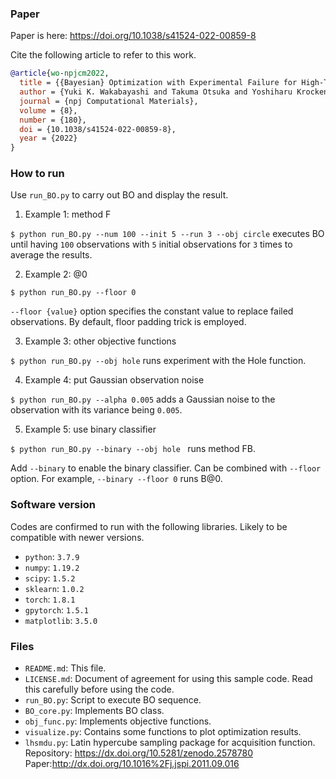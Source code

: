 ### Paper
Paper is here: https://doi.org/10.1038/s41524-022-00859-8

Cite the following article to refer to this work.
```BibTeX
@article{wo-npjcm2022,
  title = {{Bayesian} Optimization with Experimental Failure for High-Throughput Materials Growth},
  author = {Yuki K. Wakabayashi and Takuma Otsuka and Yoshiharu Krockenberger and Hiroshi Sawada and Yoshitaka Taniyasu and Hideki Yamamoto},
  journal = {npj Computational Materials},
  volume = {8},
  number = {180},
  doi = {10.1038/s41524-022-00859-8},
  year = {2022}
}
```

### How to run
Use `run_BO.py` to carry out BO and display the result. 

1. Example 1: method F

```$ python run_BO.py --num 100 --init 5 --run 3 --obj circle```
executes BO until having `100` observations with `5` initial observations for `3` times to average the results. 

2. Example 2: @0

```$ python run_BO.py --floor 0```

`--floor {value}` option specifies the constant value to replace failed observations. By default, floor padding trick is employed. 

3. Example 3: other objective functions

```$ python run_BO.py --obj hole``` 
runs experiment with the Hole function. 

4. Example 4: put Gaussian observation noise

```$ python run_BO.py --alpha 0.005``` 
adds a Gaussian noise to the observation with its variance being `0.005`.

5. Example 5: use binary classifier

```$ python run_BO.py --binary --obj hole ``` runs method FB. 

Add `--binary` to enable the binary classifier. Can be combined with `--floor` option. For example, `--binary --floor 0` runs B@0.

### Software version
Codes are confirmed to run with the following libraries. Likely to be compatible with newer versions. 

* `python`: `3.7.9`
* `numpy`: `1.19.2`
* `scipy`: `1.5.2`
* `sklearn`: `1.0.2`
* `torch`: `1.8.1`
* `gpytorch`: `1.5.1`
* `matplotlib`: `3.5.0`

### Files
* `README.md`: This file. 
* `LICENSE.md`: Document of agreement for using this sample code. Read this carefully before using the code. 
* `run_BO.py`: Script to execute BO sequence. 
* `BO_core.py`: Implements BO class. 
* `obj_func.py`: Implements objective functions. 
* `visualize.py`: Contains some functions to plot optimization results. 
* `lhsmdu.py`: Latin hypercube sampling package for acquisition function. Repository: https://dx.doi.org/10.5281/zenodo.2578780  Paper:http://dx.doi.org/10.1016%2Fj.jspi.2011.09.016
